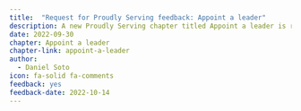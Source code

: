 ```yaml
---
title:  "Request for Proudly Serving feedback: Appoint a leader"
description: A new Proudly Serving chapter titled Appoint a leader is ready for public review and feedback.
date: 2022-09-30
chapter: Appoint a leader
chapter-link: appoint-a-leader
author:
  - Daniel Soto
icon: fa-solid fa-comments
feedback: yes
feedback-date: 2022-10-14
---
```


